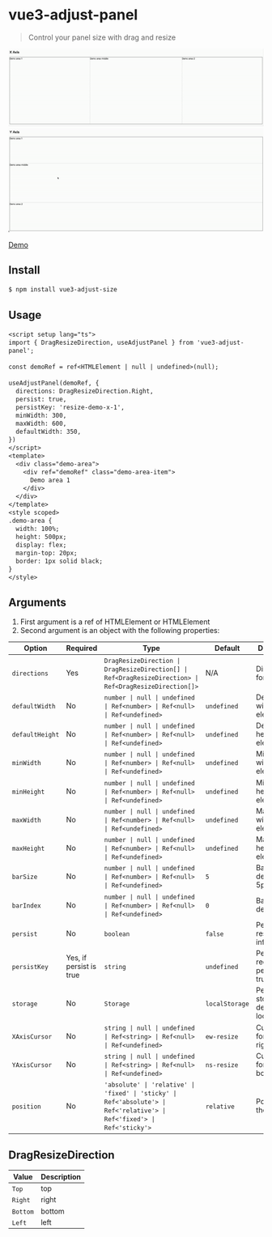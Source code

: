 # vue3-adjust-panel
> Control your panel size with drag and resize


![Demo Animation](./demo-1.gif)
![Demo Animation](./demo-2.gif)

[Demo]()

## Install

```bash
$ npm install vue3-adjust-size
```

## Usage

```vue
<script setup lang="ts">
import { DragResizeDirection, useAdjustPanel } from 'vue3-adjust-panel';

const demoRef = ref<HTMLElement | null | undefined>(null);

useAdjustPanel(demoRef, {
  directions: DragResizeDirection.Right,
  persist: true,
  persistKey: 'resize-demo-x-1',
  minWidth: 300,
  maxWidth: 600,
  defaultWidth: 350,
})
</script>
<template>
  <div class="demo-area">
    <div ref="demoRef" class="demo-area-item">
      Demo area 1
    </div>
  </div>
</template>
<style scoped>
.demo-area {
  width: 100%;
  height: 500px;
  display: flex;
  margin-top: 20px;
  border: 1px solid black;
}
</style>
```


## Arguments
1. First argument is a ref of HTMLElement or HTMLElement
2. Second argument is an object with the following properties:


| Option            | Required       | Type                                                                                                      | Default        | Description                               |
|-------------------|----------------|-----------------------------------------------------------------------------------------------------------|----------------|-------------------------------------------|
| `directions`      | Yes            | `DragResizeDirection \| DragResizeDirection[] \| Ref<DragResizeDirection> \| Ref<DragResizeDirection[]>` | N/A            | Directions for resizing.                  |
| `defaultWidth`    | No             | `number \| null \| undefined \| Ref<number> \| Ref<null> \| Ref<undefined>`                               | `undefined`    | Default width of the element.             |
| `defaultHeight`   | No             | `number \| null \| undefined \| Ref<number> \| Ref<null> \| Ref<undefined>`                               | `undefined`    | Default height of the element.            |
| `minWidth`        | No             | `number \| null \| undefined \| Ref<number> \| Ref<null> \| Ref<undefined>`                               | `undefined`    | Minimum width of the element.             |
| `minHeight`       | No             | `number \| null \| undefined \| Ref<number> \| Ref<null> \| Ref<undefined>`                               | `undefined`    | Minimum height of the element.            |
| `maxWidth`        | No             | `number \| null \| undefined \| Ref<number> \| Ref<null> \| Ref<undefined>`                               | `undefined`    | Maximum width of the element.             |
| `maxHeight`       | No             | `number \| null \| undefined \| Ref<number> \| Ref<null> \| Ref<undefined>`                               | `undefined`    | Maximum height of the element.            |
| `barSize`         | No             | `number \| null \| undefined \| Ref<number> \| Ref<null> \| Ref<undefined>`                               | `5`            | Bar size, default is 5px.                 |
| `barIndex`        | No             | `number \| null \| undefined \| Ref<number> \| Ref<null> \| Ref<undefined>`                               | `0`            | Bar index, default is 0.                  |
| `persist`         | No             | `boolean`                                                                                                  | `false`        | Persist resizing information.             |
| `persistKey`      | Yes, if persist is true | `string`                                                                                                  | `undefined`    | Persist key, required if persist is true. |
| `storage`         | No             | `Storage`                                                                                                  | `localStorage` | Persist storage, default is localStorage. |
| `XAxisCursor`     | No             | `string \| null \| undefined \| Ref<string> \| Ref<null> \| Ref<undefined>`                               | `ew-resize`    | Cursor style for left and right bars.     |
| `YAxisCursor`     | No             | `string \| null \| undefined \| Ref<string> \| Ref<null> \| Ref<undefined>`                               | `ns-resize`    | Cursor style for top and bottom bars.     |
| `position`        | No             | `'absolute' \| 'relative' \| 'fixed' \| 'sticky' \| Ref<'absolute'> \| Ref<'relative'> \| Ref<'fixed'> \| Ref<'sticky'>` | `relative`     | Position of the element.                  |

## DragResizeDirection
| Value  | Description |
|--------|-------------|
| `Top`    | top         |
| `Right`  | right       |
| `Bottom` | bottom      |
| `Left`   | left        |